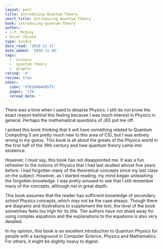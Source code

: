 ```yaml
---
layout: post
title: Introducing Quantum Theory
short_title: Introducing Quantum Theory
book: introducing-quantum-theory
author:
- J.P. McEvoy
- Oscar Zárate
type: kindle
date_read: '2018-11-17'
date_added: '2018-11-10'
tags:
  -  scinece
  -  quantum theory
  -  graphic
rating: '4'
review: true
other:
  isbn: '9781840460575'
  pages: '176'
  reread_date: ''
---
```


<!-- {{< figure type="margin" src="/images/books/introducing-quantum-theory.jpg"  rating="4" title="Introducing Quantum Theory">}} -->

There was a time when I used to despise Physics. I still do not know the exact reason behind this feeling because I was much interest in Physics in general. Perhaps the mathematical questions of JEE put me off.

I picked this book thinking that it will have something related to Quantum Computing (I am pretty much new to this area of CS), but I was entirely wrong in my guess. This book is all about the greats of the Physics world in the first half of the 19th century and how quantum theory came into existence.

However, I must say, this book has not disappointed me. It was a fun refresher to the notions of Physics that I had last studied almost five years before. I had forgotten many of the theoretical concepts since my last class on the subject. However, as I started reading, my mind began unleashing the forgotten knowledge. I was pretty amused to see that I still remember many of the concepts, although not in great depth.

This book assumes that the reader has sufficient knowledge of secondary school Physics concepts, which may not be the case always. Though there are diagrams and illustrations to supplement the text, the level of the book sometimes feels too high for its title. The authors have not shied away for using complex equations and the explanations to the equations is also very detailed.

In my opinion, this book is an excellent introduction to Quantum Physics for people with a background in Computer Science, Physics and Mathematics. For others, it might be slightly heavy to digest.